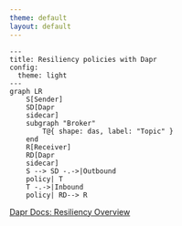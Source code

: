 ```yaml
---
theme: default
layout: default
---
```

```mermaid
---
title: Resiliency policies with Dapr
config:
  theme: light
---
graph LR
    S[Sender]
    SD[Dapr
    sidecar]
    subgraph "Broker"
        T@{ shape: das, label: "Topic" }
    end
    R[Receiver]
    RD[Dapr
    sidecar]
    S --> SD -.->|Outbound
    policy| T
    T -.->|Inbound
    policy| RD--> R
```

[Dapr Docs: Resiliency Overview](https://docs.dapr.io/operations/resiliency/resiliency-overview/)